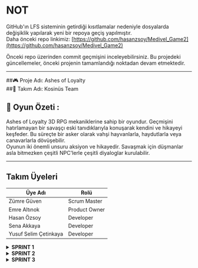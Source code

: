 # NOT  
GitHub'ın LFS sisteminin getirdiği kısıtlamalar nedeniyle dosyalarda değişiklik yapılarak yeni bir repoya geçiş yapılmıştır.  
Daha önceki repo linkimiz: [https://github.com/hasanzsoy/Medivel_Game2](https://github.com/hasanzsoy/Medivel_Game2)  

Önceki repo üzerinden commit geçmişini inceleyebilirsiniz. Bu projedeki güncellemeler, önceki projenin tamamlandığı noktadan devam etmektedir.

---


##🎮 Proje Adı: Ashes of Loyalty  
##👥 Takım Adı: Kosinüs Team 

## 📝 Oyun Özeti : 
Ashes of Loyalty 3D RPG mekaniklerine sahip bir oyundur. Geçmişini hatırlamayan bir savaşçı eski tanıdıklarıyla konuşarak kendini ve hikayeyi keşfeder. Bu süreçte bir asker olarak vahşi hayvanlarla, haydutlarla veya canavarlarla dövüşebilir.  
Oyunun iki önemli unsuru aksiyon ve hikayedir. Savaşmak için düşmanlar asla bitmezken çeşitli NPC'lerle çeşitli diyaloglar kurulabilir.

---

## Takım Üyeleri
| Üye Adı               | Rolü           |
|-----------------------|----------------|
| Zümre Güven           | Scrum Master   |
| Emre Altınok          | Product Owner  |
| Hasan Özsoy           | Developer      |
| Sena Akkaya           | Developer      |
| Yusuf Selim Çetinkaya | Developer      |


<details>
<summary><strong>SPRINT 1</strong></summary>

<br>

**Sprint Notları:**  
- Proje yönetimi aracı olarak **Trello** kullanılmasına karar verildi.  
- Oyunun temel mekanikleri **Unity** ile geliştirilecektir.  

**Sprint İçinde Tahmin Edilen Tamamlanacak Puan:** 90 Puan  
Sprint 1 Task Listesi ve Puan Dağılımı

| Task (Görev)                             | Açıklama                                                                 | Puan |
|------------------------------------------|--------------------------------------------------------------------------|------|
| Proje başlangıç yapısı oluşturuldu       | Unity projesi açıldı, temel klasör yapısı ve sahne düzeni hazırlandı     | 10   |
| Karakter modeli eklendi                  | Ana karakter modeli projeye eklendi                                      | 10   |
| Karakterin yürüme animasyonu eklendi     | Karakterin düz zeminde yürüme hareketi test edilerek uygulandı           | 10   |
| Karakterin koşma ve zıplama animasyonları| Koşma ve zıplama animasyonları başarıyla entegre edildi                  | 15   |
| Harita (Map) temel yapısı oluşturuldu    | Birden fazla platform içeren örnek harita sahnesi tasarlandı             | 15   |
| Kamera takibi ve kontrol ayarlandı       | Kamera, karakteri takip edecek şekilde ayarlandı                         | 10   |
| Kullanıcı arayüzü (UI) temel ekranları tasarlandı | Ana menü ve oyun içi temel UI tasarlandı                         | 10   |
| Oyun mekaniği iskeleti kuruldu           | Oyun başladığında karakter hareketi ve sahne geçişi test edildi          | 10   |
| **Toplam**                               |                                                                          | **90** |

**Puan Tahmin Mantığı:** Proje boyunca tamamlanması gereken toplam 300 puan bulunmaktadır. Sprintler, zorluk seviyelerine göre puanlandırılmış ve bu puanlar sprintlere dağıtılmıştır.Sprint puanları <br>
1.Sprint:90 puan <br>
2.Sprint:100 puan<br>
3.Sprint: 110 puan <br>
olarak öngörülmüştür.

**Daily Scrum:** Takımımızın toplantıları, Slack ve WhatsApp üzerinden yapılmaktadır.  
Toplantı sırasında alınan ekran görüntüleri ve örnek mesajlaşmalar paylaşılmıştır.
<p align="center">
  <img src="https://github.com/Emre-Altinok/Medieval-Game/raw/main/Sprint/WhatsApp%20G%C3%B6rsel%202025-07-06%20saat%2016.51.53_8dab1c1c.jpg" width="250" />
  <img src="https://github.com/Emre-Altinok/Medieval-Game/raw/main/Sprint/WhatsApp%20G%C3%B6rsel%202025-07-06%20saat%2016.51.53_e55566c1.jpg" width="250" />
  <img src="https://github.com/Emre-Altinok/Medieval-Game/raw/main/Sprint/WhatsApp%20G%C3%B6rsel%202025-07-06%20saat%2016.51.54_58e812f7.jpg" width="250" />
</p>

**Sprint Board Updates:**  Sprint süresince yapılan görev takibi ve ilerleme, **Trello** üzerinde oluşturulan sprint panosu üzerinden gerçekleştirilmiştir.

<p align="center">
  <img src="https://github.com/Emre-Altinok/Medieval-Game/raw/main/Sprint/WhatsApp%20G%C3%B6rsel%202025-07-06%20saat%2016.51.52_c34aec46.jpg" style="width:80%; height:auto; max-height:100px;" />
</p>

**Screenshot:**
<p align="center">
  <img src="https://github.com/Emre-Altinok/Medieval-Game/blob/main/Sprint/WhatsApp%20G%C3%B6rsel%202025-07-06%20saat%2016.51.54_3da6fb73.jpg" height="160" hspace="10" style="width:80%;"/>
<br>
  <img src="https://github.com/Emre-Altinok/Medieval-Game/blob/main/Sprint/WhatsApp%20G%C3%B6rsel%202025-07-06%20saat%2016.51.54_7f655621.jpg" height="330" hspace="10" style="width:80%;" />
<br>
  <img src="https://github.com/Emre-Altinok/Medieval-Game/blob/main/Sprint/WhatsApp%20G%C3%B6rsel%202025-07-06%20saat%2016.51.55_fc758dbd.jpg" height="330" hspace="10" style="width:80%;" />
</p>

**Sprint Review:**
- Sprint sonunda, proje kapsamında tamamlanan işlerin değerlendirmesini gerçekleştirdi.
- Oyun mekaniği ve kullanıcı arayüzünde yapılan iyileştirmeler test edildi.
- Sprint Review katılımcıları: Yusuf Selim Çetinkaya, Emre Altınok, Hasan Özsoy, Sena Akkaya, Zümre Güven

**Sprint Retrospective:**  
- Modelleme konusunda görev dağılımı yapılmıştır.  
- Karakterin hareket animasyonları ve mekanikleri eklenmiştir.  
- Üretim aşamasında ihtiyaç duyulan assetler belirlendi ve liste haline getirildi.  
--------------------------------------------------------------------------------------------
</details>


<details>
<summary><strong>SPRINT 2</strong></summary>

<br>

**Sprint Notları:**    
- UI tasarımı üzerinde önemli güncellemeler yapıldı, kullanıcı deneyimi iyileştirildi.
- Projede karşılaşılan **Git LFS** hataları giderildi ve dosya yönetimi düzenlendi.

**Sprint İçinde Tahmin Edilen Tamamlanacak Puan:** 100 Puan 

Sprint 2 Task Listesi ve Puan Dağılımı:

| Task (Görev)                              | Açıklama                                                                      | Puan    |
| ----------------------------------------- | ----------------------------------------------------------------------------- | ------- |
| UI güncellemeleri yapıldı                 | Kullanıcı arayüzü daha akıcı ve erişilebilir hale getirildi                   | 30      |
| Git LFS hatası düzeltildi                 | Büyük dosya yönetimi ile ilgili hata giderildi                                | 25      |
| NPC sistemi geliştirildi                  | NPC davranışları ve etkileşimleri iyileştirildi                               | 20      |
| Sprint görevlerinin planlanması ve takibi | Trello ile görevler düzenli takip edilip güncellendi                          | 15      |
| Kod optimizasyonu ve testler              | Yazılan kodlarda performans iyileştirmeleri yapıldı, testler gerçekleştirildi | 10      |
| **Toplam**                                |                                                                               | **100** |

**Puan Tahmin Mantığı:** Bu sprintte  teknik altyapı iyileştirmeleri, oyun mekaniklerinin geliştirilmesi ve kullanıcı arayüzü güncellemeleri gibi daha karmaşık ve zaman alıcı görevler ele alındığı için **100 puanlık** bir dağılım planlanmıştır. Puanlama yapılırken iş yükü, teknik karmaşıklık ve takım içi koordinasyon düzeyi dikkate alınmıştır.
2.Sprint: 100 puan<br>
3.Sprint: 110 puan<br>
olarak öngörülmüştür.

**Daily Scrum:** Takımımızın toplantıları, Slack ve WhatsApp üzerinden yapılmaya devam etti.  
Toplantı sırasında alınan ekran görüntüleri ve örnek mesajlaşmalar paylaşılmıştır.
<p align="center">
  <img src="https://github.com/hasanzsoy/Medivel_Game2/blob/main/Sprint/s21.jpeg"width="250" />
  <img src="https://github.com/hasanzsoy/Medivel_Game2/blob/main/Sprint/s22.jpeg" width="250" />
  <img src="https://github.com/hasanzsoy/Medivel_Game2/blob/main/Sprint/s28.jpeg" width="250" /><br><br>

  <img src="https://github.com/hasanzsoy/Medivel_Game2/blob/main/Sprint/s212.jpeg" width="250" />
  <img src="https://github.com/hasanzsoy/Medivel_Game2/blob/main/Sprint/s213.jpeg" width="250" />
  <img src="https://github.com/hasanzsoy/Medivel_Game2/blob/main/Sprint/s214.jpeg" width="250" /><br><br>

  <img src="https://github.com/hasanzsoy/Medivel_Game2/blob/main/Sprint/s215.jpeg" width="250" />

</p>

**Sprint Board Updates:**  Sprint süresince yapılan görev takibi ve ilerleme, **Trello** üzerinde oluşturulan sprint panosu üzerinden devam etmiştir.

<p align="center">
  <img src="https://github.com/hasanzsoy/Medivel_Game2/blob/main/Sprint/s23.jpg" style="width:80%; height:auto; max-height:100px;" />
  <img src="https://github.com/hasanzsoy/Medivel_Game2/blob/main/Sprint/s210.jpeg" style="width:80%; height:auto; max-height:100px;" />
  <img src="https://github.com/hasanzsoy/Medivel_Game2/blob/main/Sprint/s211.jpeg" style="width:80%; height:auto; max-height:100px;" />

</p>

**Screenshot:**
<p align="center">
  <img src="https://github.com/hasanzsoy/Medivel_Game2/blob/main/Sprint/s24.jpeg" height="330" hspace="10" style="width:80%;"/>
<br>

  <img src="https://github.com/hasanzsoy/Medivel_Game2/blob/main/Sprint/s25.jpeg" height="330" hspace="10" style="width:80%;" />
<br>

  <img src="https://github.com/hasanzsoy/Medivel_Game2/blob/main/Sprint/s26.jpeg" height="330" hspace="10" style="width:80%;" />
<br>

  <img src="https://github.com/hasanzsoy/Medivel_Game2/blob/main/Sprint/s27.jpeg" height="330" hspace="10" style="width:80%;" />
</p>

**Sprint Review:**
- Sprint sonunda, proje kapsamında tamamlanan işlerin değerlendirmesi gerçekleştirildi.
- Unity üzerinde kurulan temel proje yapısı, karakter modeli, animasyonlar ve harita iskeleti takım tarafından test edildi ve çalışır durumda olduğu onaylandı.
- Kullanıcı arayüzü tasarımı ve kamera kontrolleri incelendi, gerekli küçük düzenlemeler not alındı.
- Sprint hedeflerinin büyük bölümü başarıyla tamamlandı ve proje istenilen seviyede ilerleme kaydetti.
- Sprint Review Katılımcıları:Emre Altınok, Yusuf Selim Çetinkaya, Hasan Özsoy, Sena Akkaya, Zümre Güven

**Sprint Retrospective:**  
- Kullanıcı arayüzü (UI) üzerinde yapılan geliştirmeler sayesinde menü ve oyun içi ekranlar daha kullanıcı dostu hale getirildi.
- Geliştirme sırasında karşılaşılan LFS ve dosya yönetimi kaynaklı sorunlar çözülerek proje dosya yapısı daha kararlı bir hale getirildi.
- Görevler daha net tanımlandı ve ekip içi iş bölümü önceki sprintlere kıyasla daha etkiliydi.
- Sprint sonunda, yapılan işler hedeflenen puanlamaya uygun şekilde tamamlandı ve proje takvimiyle uyumlu ilerleme sağlandı.
------------------------------------------------------------------------------------------------
</details>


<details>
<summary><strong>SPRINT 3</strong></summary>

<br>

**Sprint Notları:**  
- Oyunun son geliştirmeleri bu sprintte yapılmıştır.  
- Diyalog sistemi, yapay zekâ ve envanter gibi sistemler finalize edilmiştir.
- Ses dosyaları ve oyun içi etkileşimler entegre edilmiştir. 
- Oyunun final sahnesi hazırlanmış ve oyun bitirme mantığı tamamlanmıştır.

**Sprint İçinde Tahmin Edilen Tamamlanacak Puan:** 110 Puan  
| Task (Görev)                             | Açıklama                                                                 | Puan |
|------------------------------------------|--------------------------------------------------------------------------|------|
| Diyalog Sistemi                          | Karakterler arası konuşma ve seçimli diyaloglar entegre edildi          | 20   |
| Envanter Sistemi                         | Oyuncunun eşya toplama, saklama ve görüntüleme sistemi geliştirildi     | 20   |
| Ses Efektleri                            | Oyundaki olaylara bağlı ses efektleri ve arka plan müzikleri eklendi    | 15   |
| Final Sahnesi                            | Oyunun son bölümünde bitiş ekranı, kapanış müziği ve çıkış butonu       | 15   |
| Yapay Zekâ ile Etkileşimli NPC'ler       | Oyuncuya görev veren ve yönlendiren akıllı karakterler eklendi          | 20   |
| Oyun İçi Kayıt Mekanizması               | Oyuncunun ilerlemesini kayıt edebilme özelliği geliştirildi             | 10   |
| Performans Optimizasyonu                 | Oyun içi FPS iyileştirmeleri ve gereksiz asset temizliği yapıldı        | 10   |
| **Toplam**                               |                                                                          | **110** |


**Puan Tahmin Mantığı:** Bu sprintte oyunun son işlevsel özellikleri tamamlandığı için en yüksek puan bu sprinte ayrılmıştır.  
 <br>
1.Sprint:90 puan <br>
2.Sprint:100 puan<br>
3.Sprint: 110 puan <br>
olarak öngörülmüştür.

**Daily Scrum:** Takım içi iletişim **WhatsApp** ve **Slack** üzerinden sürdürüldü.  
- Her akşam yapılan kısa toplantılarda güncellemeler aktarıldı.  
Toplantı sırasında alınan ekran görüntüleri ve örnek mesajlaşmalar paylaşılmıştır.
<p align="center">
  <img src="https://github.com/Emre-Altinok/Medieval-Final/blob/main/Sprint/s310.jpeg"width="250" />
  <img src="https://github.com/Emre-Altinok/Medieval-Final/blob/main/Sprint/s311.jpeg" width="250" />
  <img src="https://github.com/Emre-Altinok/Medieval-Final/blob/main/Sprint/s312.jpeg" width="250" /><br><br>

  <img src="https://github.com/Emre-Altinok/Medieval-Final/blob/main/Sprint/s313.jpeg" width="250" />
  <img src="https://github.com/Emre-Altinok/Medieval-Final/blob/main/Sprint/s314.jpeg" width="250" />
  <img src="https://github.com/Emre-Altinok/Medieval-Final/blob/main/Sprint/s315.jpeg" width="250" /><br><br>



</p>

**Sprint Board Updates:**  Sprint boyunca görevler **Trello** panosunda kartlar hâlinde takip edildi ve tamamlanma durumları güncellendi.

<p align="center">
  <img src="https://github.com/Emre-Altinok/Medieval-Final/blob/main/Sprint/s316.jpeg" style="width:80%; height:auto; max-height:100px;" />
  <img src="https://github.com/Emre-Altinok/Medieval-Final/blob/main/Sprint/s317.jpeg" style="width:80%; height:auto; max-height:100px;" />
  <img src="https://github.com/Emre-Altinok/Medieval-Final/blob/main/Sprint/s318.jpeg" style="width:80%; height:auto; max-height:100px;" />
  <img src="https://github.com/Emre-Altinok/Medieval-Final/blob/main/Sprint/s319.jpeg" style="width:80%; height:auto; max-height:100px;" />
  <img src="https://github.com/Emre-Altinok/Medieval-Final/blob/main/Sprint/s320.jpeg" style="width:80%; height:auto; max-height:100px;" />

</p>

**Screenshot:**
<p align="center">
  <img src="https://github.com/Emre-Altinok/Medieval-Final/blob/main/Sprint/s31.jpeg" height="330" hspace="10" style="width:80%;" />
<br>

  <img src="https://github.com/Emre-Altinok/Medieval-Final/blob/main/Sprint/s32.jpeg" height="330" hspace="10" style="width:80%;" />
<br>

  <img src="https://github.com/Emre-Altinok/Medieval-Final/blob/main/Sprint/s33.jpeg" height="330" hspace="10" style="width:80%;" />
<br>

  <img src="https://github.com/Emre-Altinok/Medieval-Final/blob/main/Sprint/s34.jpeg" height="330" hspace="10" style="width:80%;" />
<br>

  <img src="https://github.com/Emre-Altinok/Medieval-Final/blob/main/Sprint/s35.jpeg" height="330" hspace="10" style="width:80%;" />
<br>

  <img src="https://github.com/Emre-Altinok/Medieval-Final/blob/main/Sprint/s36.jpeg" height="330" hspace="10" style="width:80%;" />
<br>

   <img src="https://github.com/Emre-Altinok/Medieval-Final/blob/main/Sprint/s37.jpeg" height="330" hspace="10" style="width:80%;" />
<br>

  <img src="https://github.com/Emre-Altinok/Medieval-Final/blob/main/Sprint/s38.jpeg" height="330" hspace="10" style="width:80%;" />
<br>

  <img src="https://github.com/Emre-Altinok/Medieval-Final/blob/main/Sprint/s39.jpeg" height="330" hspace="10" style="width:80%;" />
<br>


</p>


**Sprint Review:**  
- Yapay zekâ, diyalog sistemi ve envanter sistemi test edilerek sunum yapıldı.  
- Tüm sistemlerin entegre çalıştığı bir demo ile proje kapanışı gerçekleştirildi.  
- Katılımcılar: Emre Altınok, Hasan Özsoy, Sena Akkaya, Yusuf Selim Çetinkaya,Zümre Güven  


**Sprint Retrospective:**  
- Proje genelinde görev dağılımı dengelendiği için ekip çalışması verimli oldu.  
- Geriye dönük testler sayesinde hatalar erken tespit edilip giderildi.  
- Tüm takım projenin teknik ve görsel olarak başarılı olduğunu değerlendirdi.
--------------------------------------------------------------------------------------------
</details>


